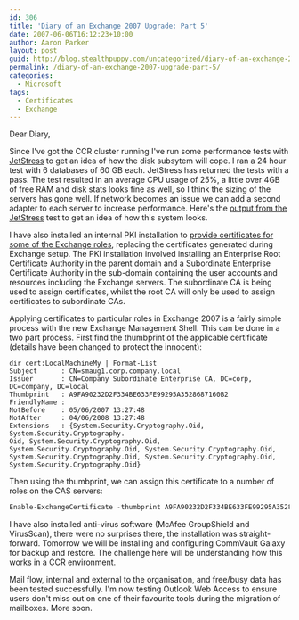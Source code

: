 ```yaml
---
id: 306
title: 'Diary of an Exchange 2007 Upgrade: Part 5'
date: 2007-06-06T16:12:23+10:00
author: Aaron Parker
layout: post
guid: http://blog.stealthpuppy.com/uncategorized/diary-of-an-exchange-2007-upgrade-part-5
permalink: /diary-of-an-exchange-2007-upgrade-part-5/
categories:
  - Microsoft
tags:
  - Certificates
  - Exchange
---
```

Dear Diary,

Since I've got the CCR cluster running I've run some performance tests with [JetStress](http://www.microsoft.com/downloads/info.aspx?na=22&p=2&SrcDisplayLang=en&SrcCategoryId=&SrcFamilyId=&u=%2fdownloads%2fdetails.aspx%3fFamilyID%3d73dfe056-0900-4dbb-b14a-0932338cecac%26DisplayLang%3den) to get an idea of how the disk subsytem will cope. I ran a 24 hour test with 6 databases of 60 GB each. JetStress has returned the tests with a pass. The test resulted in an average CPU usage of 25%, a little over 4GB of free RAM and disk stats looks fine as well, so I think the sizing of the servers has gone well. If network becomes an issue we can add a second adapter to each server to increase performance. Here's the [output from the JetStress]({{site.baseurl}}/media/2007/06/jetstress.htm) test to get an idea of how this system looks.

I have also installed an internal PKI installation to [provide certificates for some of the Exchange roles](http://technet.microsoft.com/en-us/library/bb266978.aspx), replacing the certificates generated during Exchange setup. The PKI installation involved installing an Enterprise Root Certificate Authority in the parent domain and a Subordinate Enterprise Certificate Authority in the sub-domain containing the user accounts and resources including the Exchange servers. The subordinate CA is being used to assign certificates, whilst the root CA will only be used to assign certificates to subordinate CAs. 

Applying certificates to particular roles in Exchange 2007 is a fairly simple process with the new Exchange Management Shell. This can be done in a two part process. First find the thumbprint of the applicable certificate (details have been changed to protect the innocent):

```powershll
dir cert:LocalMachineMy | Format-List
Subject      : CN=smaug1.corp.company.local
Issuer       : CN=Company Subordinate Enterprise CA, DC=corp, DC=company, DC=local
Thumbprint   : A9FA90232D2F334BE633FE99295A3528687160B2
FriendlyName :
NotBefore    : 05/06/2007 13:27:48
NotAfter     : 04/06/2008 13:27:48
Extensions   : {System.Security.Cryptography.Oid, System.Security.Cryptography.
Oid, System.Security.Cryptography.Oid, System.Security.Cryptography.Oid, System.Security.Cryptography.Oid, System.Security.Cryptography.Oid, System.Security.Cryptography.Oid, System.Security.Cryptography.Oid}
```

Then using the thumbprint, we can assign this certificate to a number of roles on the CAS servers:

```powershell
Enable-ExchangeCertificate -thumbprint A9FA90232D2F334BE633FE99295A3528687160B2 -services "IIS,IMAP,POP"
```

I have also installed anti-virus software (McAfee GroupShield and VirusScan), there were no surprises there, the installation was straight-forward. Tomorrow we will be installing and configuring CommVault Galaxy for backup and restore. The challenge here will be understanding how this works in a CCR environment.

Mail flow, internal and external to the organisation, and free/busy data has been tested successfully. I'm now testing Outlook Web Access to ensure users don't miss out on one of their favourite tools during the migration of mailboxes. More soon.